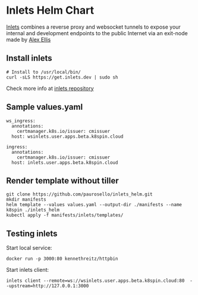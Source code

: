 # Inlets Helm Chart
[Inlets](https://github.com/alexellis/inlets) combines a reverse proxy and websocket tunnels to expose your internal and development endpoints to the public Internet via an exit-node made by [Alex Ellis](https://github.com/alexellis)

## Install inlets
```
# Install to /usr/local/bin/
curl -sLS https://get.inlets.dev | sudo sh
```
Check more info at [inlets repository](https://github.com/alexellis/inlets#get-started-install-the-cli)


## Sample values.yaml
```
ws_ingress:
  annotations:
    certmanager.k8s.io/issuer: cmissuer
  host: wsinlets.user.apps.beta.k8spin.cloud

ingress:
  annotations:
    certmanager.k8s.io/issuer: cmissuer
  host: inlets.user.apps.beta.k8spin.cloud
```

## Render template without tiller
```
git clone https://github.com/paurosello/inlets_helm.git
mkdir manifests
helm template --values values.yaml --output-dir ./manifests --name k8spin ./inlets_helm
kubectl apply -f manifests/inlets/templates/
```

## Testing inlets

Start local service:
```
docker run -p 3000:80 kennethreitz/httpbin
```

Start inlets client:
```
inlets client --remote=ws://wsinlets.user.apps.beta.k8spin.cloud:80  --upstream=http://127.0.0.1:3000
```